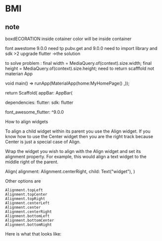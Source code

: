 # BMI

note 
---
boxdECORATION
inside cotainer 
color will be inside container


font awestome 9.0.0 need tp pubv.get 
and 9.0.0 
need to import library and sdk >2 
upgrade flutter ->the solution


to solve problem :
 final width = MediaQuery.of(context).size.width;
    final height = MediaQuery.of(context).size.height;
    need to return scafffold not materian App
    
    
void main() => runApp(MaterialApp(home:MyHomePage() ,));

  return 
   Scaffold(
      appBar: AppBar(
      
      
dependencies:
  flutter:
    sdk: flutter

  font_awesome_flutter:  ^9.0.0
  
How to align widgets

To align a child widget within its parent you use the Align widget. If you know how to use the Center widget then you are the right track because Center is just a special case of Align.

Wrap the widget you wish to align with the Align widget and set its alignment property. For example, this would align a text widget to the middle right of the parent.

Align(
  alignment: Alignment.centerRight,
  child: Text("widget"),
)

Other options are

    Alignment.topLeft
    Alignment.topCenter
    Alignment.topRight
    Alignment.centerLeft
    Alignment.center
    Alignment.centerRight
    Alignment.bottomLeft
    Alignment.bottomCenter
    Alignment.bottomRight

Here is what that looks like:

  
